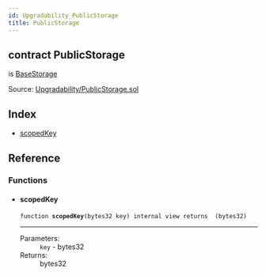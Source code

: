```yaml
---
id: Upgradability_PublicStorage
title: PublicStorage
---
```


<div class="contract-doc"><div class="contract"><h2 class="contract-header"><span class="contract-kind">contract</span> PublicStorage</h2><p class="base-contracts"><span>is</span> <a href="Upgradability_BaseStorage.html">BaseStorage</a></p><div class="source">Source: <a href="https://github.com/TallaBotChain/botchain/blob/v0.1.0/contracts/Upgradability/PublicStorage.sol" target="_blank">Upgradability/PublicStorage.sol</a></div></div><div class="index"><h2>Index</h2><ul><li><a href="Upgradability_PublicStorage.html#scopedKey">scopedKey</a></li></ul></div><div class="reference"><h2>Reference</h2><div class="functions"><h3>Functions</h3><ul><li><div class="item function"><span id="scopedKey" class="anchor-marker"></span><h4 class="name">scopedKey</h4><div class="body"><code class="signature">function <strong>scopedKey</strong><span>(bytes32 key) </span><span>internal </span><span>view </span><span>returns  (bytes32) </span></code><hr/><dl><dt><span class="label-parameters">Parameters:</span></dt><dd><div><code>key</code> - bytes32</div></dd><dt><span class="label-return">Returns:</span></dt><dd>bytes32</dd></dl></div></div></li></ul></div></div></div>
